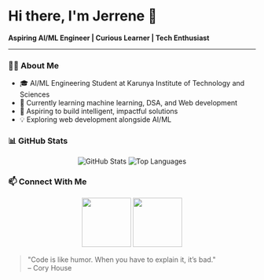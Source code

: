 # Hi there, I'm Jerrene 👋  

**Aspiring AI/ML Engineer | Curious Learner | Tech Enthusiast**  

---

### 👩‍💻 About Me  
- 🎓 AI/ML Engineering Student at Karunya Institute of Technology and Sciences  
- 🌱 Currently learning machine learning, DSA, and Web development  
- 🚀 Aspiring to build intelligent, impactful solutions  
- 💡 Exploring web development alongside AI/ML
 ### 📊 GitHub Stats  

<p align="center">
  <img src="https://github-readme-stats.vercel.app/api?username=jerrene25&show_icons=true&theme=radical" alt="GitHub Stats" />
  <img src="https://github-readme-stats.vercel.app/api/top-langs/?username=jerrene25&layout=compact&theme=radical" alt="Top Languages" />
</p>

### 📫 Connect With Me  

<p align="center">
  <a href="www.linkedin.com/in/jerrene-sharaphin-grace-834304320"><img src="https://img.shields.io/badge/-LinkedIn-blue?style=flat&logo=linkedin"width="100" /></a>
  <a href="mailto:jerrene.work@gmail.com"><img src="https://img.shields.io/badge/-Email-gray?style=flat&logo=gmail"width="100" /></a>
</p>


> "Code is like humor. When you have to explain it, it’s bad."  
> – Cory House






<!---
jerrene25/jerrene25 is a ✨ special ✨ repository because its `README.md` (this file) appears on your GitHub profile.
You can click the Preview link to take a look at your changes.
--->

